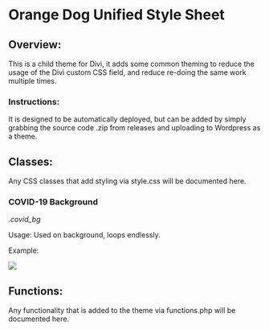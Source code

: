 # Orange Dog Unified Style Sheet
## Overview:
This is a child theme for Divi, it adds some common theming to reduce the usage of the Divi custom CSS field, and reduce re-doing the same work multiple times.

### Instructions:
It is designed to be automatically deployed, but can be added by simply grabbing the source code .zip from releases and uploading to Wordpress as a theme.




## Classes:

Any CSS classes that add styling via style.css will be documented here.



### COVID-19 Background

*.covid_bg*

Usage: Used on background, loops endlessly.

Example:

![](https://covid19.govt.nz/_resources/themes/app/dist/images/stripes.svg)



## Functions:
Any functionality that is added to the theme via functions.php will be documented here.
